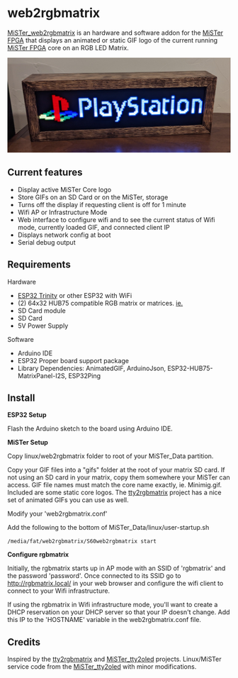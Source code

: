 # web2rgbmatrix
[MiSTer_web2rgbmatrix](https://github.com/kconger/MiSTer_web2rgbmatrix) is an hardware and software addon for the [MiSTer FPGA](https://github.com/MiSTer-devel) that displays an animated or static GIF logo of the current running [MiSTer FPGA](https://github.com/MiSTer-devel) core on an RGB LED Matrix.

![matrix_on_](docs/images/matrix-on.jpg "matrix_on")

Current features
-------
- Display active MiSTer Core logo
- Store GIFs on an SD Card or on the MiSTer, storage 
- Turns off the display if requesting client is off for 1 minute
- Wifi AP or Infrastructure Mode
- Web interface to configure wifi and to see the current status of Wifi mode, currently loaded GIF, and connected client IP
- Displays network config at boot
- Serial debug output

Requirements
-------
Hardware
- [ESP32 Trinity](https://esp32trinity.com/) or other ESP32 with WiFi
- (2) 64x32 HUB75 compatible RGB matrix or matrices. [ie.](https://www.aliexpress.com/item/3256801502846969.html)
- SD Card module
- SD Card
- 5V Power Supply

Software
- Arduino IDE
- ESP32 Proper board support package
- Library Dependencies: AnimatedGIF, ArduinoJson, ESP32-HUB75-MatrixPanel-I2S, ESP32Ping

Install
-------
**ESP32 Setup**

Flash the Arduino sketch to the board using Arduino IDE.

**MiSTer Setup**

Copy linux/web2rgbmatrix folder to root of your MiSTer_Data partition.

Copy your GIF files into a "gifs" folder at the root of your matrix SD card.  If not using an SD card in your matrix, copy them somewhere your MiSTer can access.  GIF file names must match the core name exactly, ie. Minimig.gif.  Included are some static core logos.  The [tty2rgbmatrix](https://github.com/h3llb3nt/tty2rgbmatrix) project has a nice set of animated GIFs you can use as well.

Modify your 'web2rgbmatrix.conf'

Add the following to the bottom of MiSTer_Data/linux/user-startup.sh

```
/media/fat/web2rgbmatrix/S60web2rgbmatrix start
```

**Configure rgbmatrix**

Initially, the rgbmatrix starts up in AP mode with an SSID of 'rgbmatrix' and the password 'password'.  Once connected to its SSID go to http://rgbmatrix.local/ in your web browser and configure the wifi client to connect to your Wifi infrastructure.
 
If using the rgbmatrix in Wifi infrastructure mode, you'll want to create a DHCP reservation on your DHCP server so that your IP doesn't change. Add this IP to the 'HOSTNAME' variable in the web2rgbmatrix.conf file.


Credits
-------
Inspired by the [tty2rgbmatrix](https://github.com/h3llb3nt/tty2rgbmatrix) and [MiSTer_tty2oled](https://github.com/venice1200/MiSTer_tty2oled) projects.
Linux/MiSTer service code from the [MiSTer_tty2oled](https://github.com/venice1200/MiSTer_tty2oled) with minor modifications.